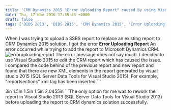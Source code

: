 ```yaml
---
title: 'CRM Dynamics 2015 "Error Uploading Report" caused by using Visual Studio 2015'
date: Thu, 17 Nov 2016 17:35:45 +0000
draft: false
tags: ['BIDS 2013', 'BIDS 2015', 'CRM Dynamics 2015', 'Error Uploading Report', 'SSRS']
---
```


When I was trying to upload a SSRS report to replace an existing report to CRM Dynamics 2015 solution, I got the error **Error Uploading Report** An error occurred while trying to add the report to Microsoft Dynamics CRM. ![erroruploadingreport](https://reshmeeauckloo.files.wordpress.com/2016/11/erroruploadingreport.png) The error message does not say much. I decided to use Visual Studio 2015 to edit the CRM report which has caused the issue. I compared the code behind of the previous report and new report and found that there are new XML elements in the report generated by visual studio 2015 (SQL Server Data Tools for Visual Studio 2015). For example, "reportsections" xml tag has been inserted.```
 <ReportSections>
 <ReportSection>
 <Body>
 <ReportItems>
 <Tablix Name="Tablix4">
 <TablixBody>
 <TablixColumns>
 <TablixColumn>
 <Width>3in</Width>
 </TablixColumn>
 <TablixColumn>
 <Width>1.5in</Width>
 </TablixColumn>
 <TablixColumn>
 <Width>1.5in</Width>
 </TablixColumn>
 <TablixColumn>
 <Width>1.5in</Width>
 </TablixColumn>
 <TablixColumn>
 <Width>2.0455in</Width>
 </TablixColumn>
 </TablixColumns>
 <TablixRows>
 <TablixRow>
```The only option for me was to rework the report in Visual Studio 2013 (SQL Server Data Tools for Visual Studio 2013) before uploading the report to CRM dynamics solution successfully.